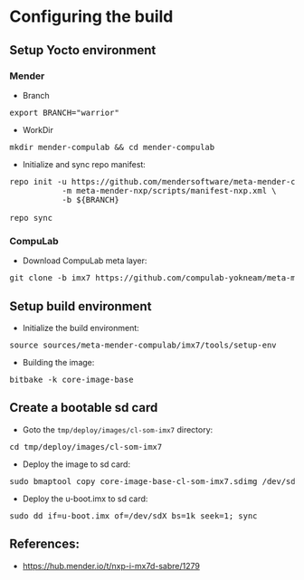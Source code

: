 # Configuring the build

## Setup Yocto environment

### Mender

* Branch
<pre>
export BRANCH="warrior"
</pre>
* WorkDir
<pre>
mkdir mender-compulab && cd mender-compulab
</pre>
* Initialize and sync repo manifest:
<pre>
repo init -u https://github.com/mendersoftware/meta-mender-community \
           -m meta-mender-nxp/scripts/manifest-nxp.xml \
           -b ${BRANCH}

repo sync
</pre>

### CompuLab

* Download CompuLab meta layer:
<pre>
git clone -b imx7 https://github.com/compulab-yokneam/meta-mender-compulab.git sources/meta-mender-compulab/
</pre>

## Setup build environment
* Initialize the build environment:
<pre>
source sources/meta-mender-compulab/imx7/tools/setup-env
</pre>
* Building the image:
<pre>
bitbake -k core-image-base
</pre>

## Create a bootable sd card
* Goto the `tmp/deploy/images/cl-som-imx7` directory:
<pre>
cd tmp/deploy/images/cl-som-imx7
</pre>

* Deploy the image to sd card:
<pre>
sudo bmaptool copy core-image-base-cl-som-imx7.sdimg /dev/sdX
</pre>

* Deploy the u-boot.imx to sd card:
<pre>
sudo dd if=u-boot.imx of=/dev/sdX bs=1k seek=1; sync
</pre>

## References:
* https://hub.mender.io/t/nxp-i-mx7d-sabre/1279
